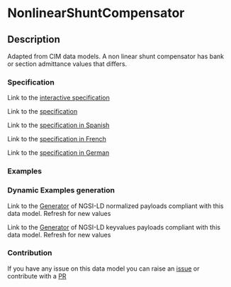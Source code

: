 # NonlinearShuntCompensator

## Description 

Adapted from CIM data models. A non linear shunt compensator has bank or section admittance values that differs.
### Specification

Link to the [interactive specification](https://swagger.lab.fiware.org/?url=https://smart-data-models.github.io/dataModel.EnergyCIM/NonlinearShuntCompensator/swagger.yaml)

Link to the [specification](https://smart-data-models.github.io/dataModel.EnergyCIM/NonlinearShuntCompensator/doc/spec.md)

Link to the [specification in Spanish](https://smart-data-models.github.io/dataModel.EnergyCIM/NonlinearShuntCompensator/doc/spec_ES.md)

Link to the [specification in French](https://smart-data-models.github.io/dataModel.EnergyCIM/NonlinearShuntCompensator/doc/spec_FR.md)

Link to the [specification in German](https://smart-data-models.github.io/dataModel.EnergyCIM/NonlinearShuntCompensator/doc/spec_DE.md)
### Examples
### Dynamic Examples generation

Link to the [Generator](https://smartdatamodels.org/extra/ngsi-ld_generator_v0.92.php?schemaUrl=https://raw.githubusercontent.com/smart-data-models/dataModel.EnergyCIM/master/NonlinearShuntCompensator/schema.json&email=info@smartdatamodels.org) of NGSI-LD normalized payloads compliant with this data model. Refresh for new values

Link to the [Generator](https://smartdatamodels.org/extra/ngsi-ld_generator_keyvalues_v0.92.php?schemaUrl=https://raw.githubusercontent.com/smart-data-models/dataModel.EnergyCIM/master/NonlinearShuntCompensator/schema.json&email=info@smartdatamodels.org) of NGSI-LD keyvalues payloads compliant with this data model. Refresh for new values
### Contribution

 If you have any issue on this data model you can raise an [issue](https://github.com/smart-data-models/dataModel.EnergyCIM/issues)  or contribute with a [PR](https://github.com/smart-data-models/dataModel.EnergyCIM/pulls)